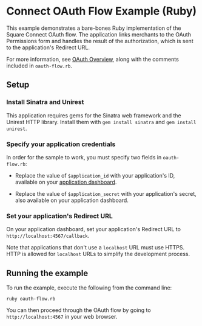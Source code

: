 # Connect OAuth Flow Example (Ruby)

This example demonstrates a bare-bones Ruby implementation of the Square Connect OAuth flow. The application links merchants to the OAuth Permissions form and handles the result of the authorization, which is sent to the application's Redirect URL.

For more information, see [OAuth Overview](https://docs.connect.squareup.com/api/connect/v1/#oauth-overview), along with the comments included in `oauth-flow.rb`.

## Setup

### Install Sinatra and Unirest

This application requires gems for the Sinatra web framework and the Unirest HTTP library.
Install them with `gem install sinatra` and `gem install unirest`.


### Specify your application credentials

In order for the sample to work, you must specify two fields in `oauth-flow.rb`:

* Replace the value of `$application_id` with your application's ID, available on your
[application dashboard](https://connect.squareup.com/apps).

* Replace the value of `$application_secret` with your application's secret, also available on your application dashboard.

### Set your application's Redirect URL

On your application dashboard, set your application's Redirect URL to `http://localhost:4567/callback`.

Note that applications that don't use a `localhost` URL must use HTTPS. HTTP is allowed for `localhost` URLs to simplify the development process.

## Running the example

To run the example, execute the following from the command line:

    ruby oauth-flow.rb

You can then proceed through the OAuth flow by going to `http://localhost:4567` in your web browser.